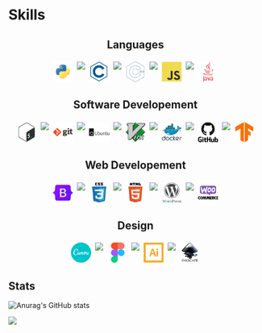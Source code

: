 # Skills
<h2 align="center">Languages</h2>
<p align="center">
<img src="https://raw.githubusercontent.com/github/explore/80688e429a7d4ef2fca1e82350fe8e3517d3494d/topics/python/python.png" alt="Python" height="40" style="vertical-align:top; margin:4px;"><img src="https://upload.wikimedia.org/wikipedia/en/9/98/Blank_button.svg" height="40" style="vertical-align:top; margin:4px"><img src="https://raw.githubusercontent.com/devicons/devicon/55609aa5bd817ff167afce0d965585c92040787a/icons/c/c-line.svg" height="40" style="vertical-align:top; margin:4px"><img src="https://upload.wikimedia.org/wikipedia/en/9/98/Blank_button.svg" height="40" style="vertical-align:top; margin:4px"><img src="https://raw.githubusercontent.com/devicons/devicon/55609aa5bd817ff167afce0d965585c92040787a/icons/cplusplus/cplusplus-line.svg" height="40" style="vertical-align:top; margin:4px"><img src="https://upload.wikimedia.org/wikipedia/en/9/98/Blank_button.svg" height="40" style="vertical-align:top; margin:4px"><img src="https://raw.githubusercontent.com/devicons/devicon/55609aa5bd817ff167afce0d965585c92040787a/icons/javascript/javascript-original.svg" height="40" style="vertical-align:top; margin:4px"><img src="https://upload.wikimedia.org/wikipedia/en/9/98/Blank_button.svg" height="40" style="vertical-align:top; margin:4px"><img src="https://raw.githubusercontent.com/devicons/devicon/55609aa5bd817ff167afce0d965585c92040787a/icons/java/java-plain-wordmark.svg" height="40" style="vertical-align:top; margin:4px">
</p>

<h2 align="center">Software Developement</h2>
<p align="center">
<img src="https://raw.githubusercontent.com/devicons/devicon/55609aa5bd817ff167afce0d965585c92040787a/icons/bash/bash-original.svg" height="40" style="vertical-align:top; margin:4px"><img src="https://upload.wikimedia.org/wikipedia/en/9/98/Blank_button.svg" height="40" style="vertical-align:top; margin:4px"><img src="https://raw.githubusercontent.com/devicons/devicon/55609aa5bd817ff167afce0d965585c92040787a/icons/git/git-original-wordmark.svg" height="40" style="vertical-align:top; margin:4px"><img src="https://upload.wikimedia.org/wikipedia/en/9/98/Blank_button.svg" height="40" style="vertical-align:top; margin:4px"><img src="https://raw.githubusercontent.com/devicons/devicon/55609aa5bd817ff167afce0d965585c92040787a/icons/ubuntu/ubuntu-plain-wordmark.svg" height="40" style="vertical-align:top; margin:4px"><img src="https://upload.wikimedia.org/wikipedia/en/9/98/Blank_button.svg" height="40" style="vertical-align:top; margin:4px"><img src="https://raw.githubusercontent.com/devicons/devicon/55609aa5bd817ff167afce0d965585c92040787a/icons/vim/vim-original.svg" height="40" style="vertical-align:top; margin:4px"><img src="https://upload.wikimedia.org/wikipedia/en/9/98/Blank_button.svg" height="40" style="vertical-align:top; margin:4px"><img src="https://raw.githubusercontent.com/devicons/devicon/55609aa5bd817ff167afce0d965585c92040787a/icons/docker/docker-original-wordmark.svg" height="40" style="vertical-align:top; margin:4px"><img src="https://upload.wikimedia.org/wikipedia/en/9/98/Blank_button.svg" height="40" style="vertical-align:top; margin:4px"><img src="https://raw.githubusercontent.com/devicons/devicon/55609aa5bd817ff167afce0d965585c92040787a/icons/github/github-original-wordmark.svg" height="40" style="vertical-align:top; margin:4px"><img src="https://upload.wikimedia.org/wikipedia/en/9/98/Blank_button.svg" height="40" style="vertical-align:top; margin:4px"><img src="https://raw.githubusercontent.com/devicons/devicon/55609aa5bd817ff167afce0d965585c92040787a/icons/tensorflow/tensorflow-original.svg" height="40" style="vertical-align:top; margin:4px">
</p>

<h2 align="center">Web Developement</h2>
<p align="center">
<img src="https://raw.githubusercontent.com/devicons/devicon/55609aa5bd817ff167afce0d965585c92040787a/icons/bootstrap/bootstrap-original.svg" height="40" style="vertical-align:top; margin:4px"><img src="https://upload.wikimedia.org/wikipedia/en/9/98/Blank_button.svg" height="40" style="vertical-align:top; margin:4px"><img src="https://raw.githubusercontent.com/devicons/devicon/55609aa5bd817ff167afce0d965585c92040787a/icons/css3/css3-original-wordmark.svg" height="40" style="vertical-align:top; margin:4px"><img src="https://upload.wikimedia.org/wikipedia/en/9/98/Blank_button.svg" height="40" style="vertical-align:top; margin:4px"><img src="https://raw.githubusercontent.com/devicons/devicon/55609aa5bd817ff167afce0d965585c92040787a/icons/html5/html5-original-wordmark.svg" height="40" style="vertical-align:top; margin:4px"><img src="https://upload.wikimedia.org/wikipedia/en/9/98/Blank_button.svg" height="40" style="vertical-align:top; margin:4px"><img src="https://raw.githubusercontent.com/devicons/devicon/55609aa5bd817ff167afce0d965585c92040787a/icons/wordpress/wordpress-original.svg" height="40" style="vertical-align:top; margin:4px"><img src="https://upload.wikimedia.org/wikipedia/en/9/98/Blank_button.svg" height="40" style="vertical-align:top; margin:4px"><img src="https://raw.githubusercontent.com/devicons/devicon/55609aa5bd817ff167afce0d965585c92040787a/icons/woocommerce/woocommerce-original-wordmark.svg" height="40" style="vertical-align:top; margin:4px">
</p>

<h2 align="center">Design</h2>
<p align="center">
<img src="https://raw.githubusercontent.com/devicons/devicon/55609aa5bd817ff167afce0d965585c92040787a/icons/canva/canva-original.svg" height="40" style="vertical-align:top; margin:4px"><img src="https://upload.wikimedia.org/wikipedia/en/9/98/Blank_button.svg" height="40" style="vertical-align:top; margin:4px"><img src="https://raw.githubusercontent.com/devicons/devicon/55609aa5bd817ff167afce0d965585c92040787a/icons/figma/figma-original.svg" height="40" style="vertical-align:top; margin:4px"><img src="https://upload.wikimedia.org/wikipedia/en/9/98/Blank_button.svg" height="40" style="vertical-align:top; margin:4px"><img src="https://raw.githubusercontent.com/devicons/devicon/55609aa5bd817ff167afce0d965585c92040787a/icons/illustrator/illustrator-line.svg" height="40" style="vertical-align:top; margin:4px"><img src="https://upload.wikimedia.org/wikipedia/en/9/98/Blank_button.svg" height="40" style="vertical-align:top; margin:4px"><img src="https://raw.githubusercontent.com/devicons/devicon/55609aa5bd817ff167afce0d965585c92040787a/icons/inkscape/inkscape-original-wordmark.svg" height="40" style="vertical-align:top; margin:4px">
</p>
<!-- <img src="" height="40" style="vertical-align:top; margin:4px"> -->

## Stats
![Anurag's GitHub stats](https://github-readme-stats.vercel.app/api?username=xtruhlar&theme=dark&show_icons=true)

![](https://komarev.com/ghpvc/?username=your-github-xtruhlar&label=PROFILE+VIEWS)
